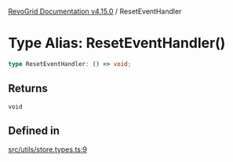 [RevoGrid Documentation v4.15.0](README.md) / ResetEventHandler

# Type Alias: ResetEventHandler()

```ts
type ResetEventHandler: () => void;
```

## Returns

`void`

## Defined in

[src/utils/store.types.ts:9](https://github.com/revolist/revogrid/blob/f57e3b1afae49404a5b6670c54899cb5770f47c4/src/utils/store.types.ts#L9)
